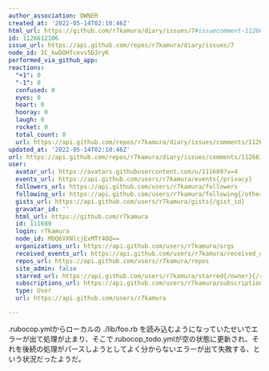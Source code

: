 ```yaml
---
author_association: OWNER
created_at: '2022-05-14T02:10:46Z'
html_url: https://github.com/r7kamura/diary/issues/7#issuecomment-1126612106
id: 1126612106
issue_url: https://api.github.com/repos/r7kamura/diary/issues/7
node_id: IC_kwDOHTcevs5DJryK
performed_via_github_app: 
reactions:
  "+1": 0
  "-1": 0
  confused: 0
  eyes: 0
  heart: 0
  hooray: 0
  laugh: 0
  rocket: 0
  total_count: 0
  url: https://api.github.com/repos/r7kamura/diary/issues/comments/1126612106/reactions
updated_at: '2022-05-14T02:10:46Z'
url: https://api.github.com/repos/r7kamura/diary/issues/comments/1126612106
user:
  avatar_url: https://avatars.githubusercontent.com/u/111689?v=4
  events_url: https://api.github.com/users/r7kamura/events{/privacy}
  followers_url: https://api.github.com/users/r7kamura/followers
  following_url: https://api.github.com/users/r7kamura/following{/other_user}
  gists_url: https://api.github.com/users/r7kamura/gists{/gist_id}
  gravatar_id: ''
  html_url: https://github.com/r7kamura
  id: 111689
  login: r7kamura
  node_id: MDQ6VXNlcjExMTY4OQ==
  organizations_url: https://api.github.com/users/r7kamura/orgs
  received_events_url: https://api.github.com/users/r7kamura/received_events
  repos_url: https://api.github.com/users/r7kamura/repos
  site_admin: false
  starred_url: https://api.github.com/users/r7kamura/starred{/owner}{/repo}
  subscriptions_url: https://api.github.com/users/r7kamura/subscriptions
  type: User
  url: https://api.github.com/users/r7kamura

---
```

.rubocop.ymlからローカルの ./lib/foo.rb を読み込むようになっていたせいでエラーが出て処理が止まり、そこで.rubocop_todo.ymlが空の状態に更新され、それを後続の処理がパースしようとしてよく分からないエラーが出て失敗する、という状況だったようだ。